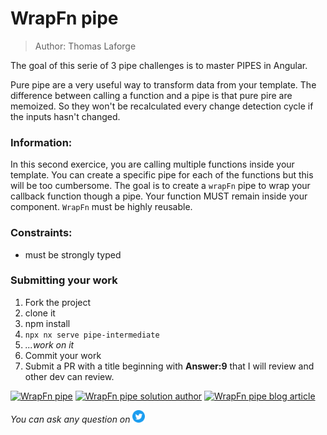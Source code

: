 <h1>WrapFn pipe</h1>

> Author: Thomas Laforge

The goal of this serie of 3 pipe challenges is to master PIPES in Angular.

Pure pipe are a very useful way to transform data from your template. The difference between calling a function and a pipe is that pure pire are memoized. So they won't be recalculated every change detection cycle if the inputs hasn't changed.

### Information:

In this second exercice, you are calling multiple functions inside your template. You can create a specific pipe for each of the functions but this will be too cumbersome.
The goal is to create a `wrapFn` pipe to wrap your callback function though a pipe. Your function MUST remain inside your component. `WrapFn` must be highly reusable.

### Constraints:

- must be strongly typed

### Submitting your work

1. Fork the project
2. clone it
3. npm install
4. `npx nx serve pipe-intermediate`
5. _...work on it_
6. Commit your work
7. Submit a PR with a title beginning with **Answer:9** that I will review and other dev can review.

<a href="https://github.com/tomalaforge/angular-challenges/pulls?q=label%3A9+label%3Aanswer"><img src="https://img.shields.io/badge/-Solutions-green" alt="WrapFn pipe"/></a>
<a href='https://github.com/tomalaforge/angular-challenges/pulls?q=label%3A9+label%3A"answer+author"'><img src="https://img.shields.io/badge/-Author solution-important" alt="WrapFn pipe solution author"/></a>
<a href="https://medium.com/ngconf/boost-your-apps-performance-by-wrapping-your-functions-inside-a-pipe-7e889a901d1d" target="_blank" rel="noopener noreferrer"><img src="https://img.shields.io/badge/-Blog post explanation-blue" alt="WrapFn pipe blog article"/></a>

_You can ask any question on_ <a href="https://twitter.com/laforge_toma" target="_blank" rel="noopener noreferrer"><img src="./../../logo/twitter.svg" height=20px alt="twitter"/></a>
